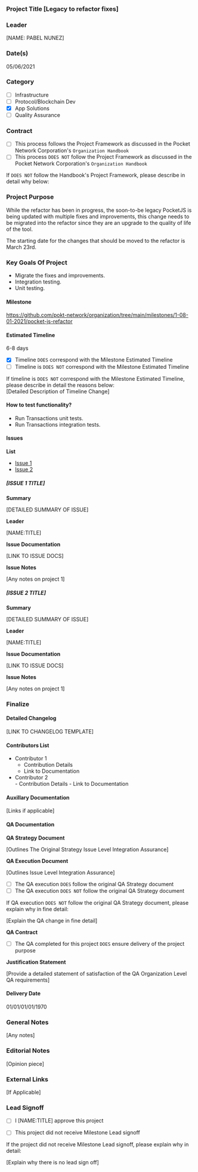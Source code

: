 ### Project Title [Legacy to refactor fixes]  
### Leader  
[NAME: PABEL NUNEZ]  
### Date(s)  
05/06/2021 
### Category  
- [ ] Infrastructure  
- [ ] Protocol/Blockchain Dev  
- [x] App Solutions  
- [ ] Quality Assurance  
### Contract  
- [ ] This process follows the Project Framework as discussed in the Pocket Network Corporation's `Organization Handbook`  
- [ ] This process `DOES NOT` follow the Project Framework as discussed in the Pocket Network Corporation's `Organization Handbook`  
  
If `DOES NOT` follow the Handbook's Project Framework, please describe in detail why below: 
### Project Purpose
While the refactor has been in progress, the soon-to-be legacy PocketJS is being updated with multiple fixes and improvements, this change needs to be migrated into the refactor since they are an upgrade to the quality of life of the tool.

The starting date for the changes that should be moved to the refactor is March 23rd.

### Key Goals Of Project
- Migrate the fixes and improvements.
- Integration testing.
- Unit testing.
#### Milestone
https://github.com/pokt-network/organization/tree/main/milestones/1-08-01-2021/pocket-js-refactor
#### Estimated Timeline  
6-8 days
  
- [x] Timeline `DOES` correspond with the Milestone Estimated Timeline  
- [ ] Timeline is `DOES NOT` correspond with the Milestone Estimated Timeline  
  
If timeline is `DOES NOT` correspond with the Milestone Estimated Timeline, please describe in detail the reasons below:  
[Detailed Description of Timeline Change]  
#### How to test functionality? 
- Run Transactions unit tests.
- Run Transactions integration tests. 
#### Issues  
**List**  
- [Issue 1  ](https://github.com/pokt-network/pocket-js/issues/403)
- [Issue 2  ](https://github.com/pokt-network/pocket-js/issues/404)
  
##### [ISSUE 1 TITLE]  
**Summary**  
  
[DETAILED SUMMARY OF ISSUE]  
  
**Leader**  
  
[NAME:TITLE]  
  
**Issue Documentation**  
  
[LINK TO ISSUE DOCS]  
  
**Issue Notes**  
  
[Any notes on project 1]  
  
##### [ISSUE 2 TITLE]  
**Summary**  
  
[DETAILED SUMMARY OF ISSUE]  
  
**Leader**  
  
[NAME:TITLE]  
  
**Issue Documentation**  
  
[LINK TO ISSUE DOCS]  
  
**Issue Notes**  
  
[Any notes on project 1]  
  
### Finalize  
#### Detailed Changelog  
[LINK TO CHANGELOG TEMPLATE]  
  
#### Contributors List  
- Contributor 1  
    - Contribution Details
    - Link to Documentation
- Contributor 2  
      - Contribution Details
      - Link to Documentation
  
#### Auxillary Documentation   
[Links if applicable]  
  
#### QA Documentation  
**QA Strategy Document**

[Outlines The Original Strategy Issue Level Integration Assurance]

**QA Execution Document**

[Outlines Issue Level Integration Assurance]

- [ ] The QA execution `DOES` follow the original QA Strategy document
- [ ] The QA execution `DOES NOT` follow the original QA Strategy document

If QA execution `DOES NOT` follow the original QA Strategy document, please explain why in fine detail:

[Explain the QA change in fine detail]

**QA Contract**

- [ ] The QA completed for this project `DOES` ensure delivery of the project purpose

**Justification Statement**

[Provide a detailed statement of satisfaction of the QA Organization Level QA requirements]
  
#### Delivery Date  
01/01/01/01/1970
### General Notes    
[Any notes]  
### Editorial Notes  
[Opinion piece]  
### External Links
[If Applicable]

### Lead Signoff

- [ ] I [NAME:TITLE] approve this project

- [ ] This project did not receive Milestone Lead signoff

If the project did not receive Milestone Lead signoff, please explain why in detail:

[Explain why there is no lead sign off]